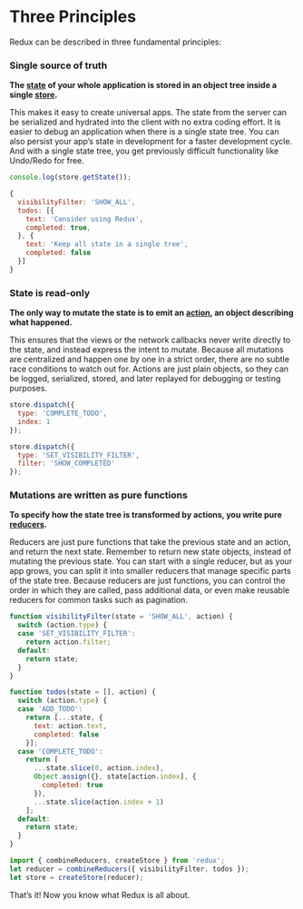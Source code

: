 # Three Principles

Redux can be described in three fundamental principles:

### Single source of truth

**The [state](../Glossary.md#state) of your whole application is stored in an object tree inside a single [store](../Glossary.md#store).**

This makes it easy to create universal apps. The state from the server can be serialized and hydrated into the client with no extra coding effort. It is easier to debug an application when there is a single state tree. You can also persist your app’s state in development for a faster development cycle. And with a single state tree, you get previously difficult functionality like Undo/Redo for free.

```js
console.log(store.getState());

{
  visibilityFilter: 'SHOW_ALL',
  todos: [{
    text: 'Consider using Redux',
    completed: true,
  }, {
    text: 'Keep all state in a single tree',
    completed: false
  }]
}
```

### State is read-only

**The only way to mutate the state is to emit an [action](../Glossary.md#action), an object describing what happened.**

This ensures that the views or the network callbacks never write directly to the state, and instead express the intent to mutate. Because all mutations are centralized and happen one by one in a strict order, there are no subtle race conditions to watch out for. Actions are just plain objects, so they can be logged, serialized, stored, and later replayed for debugging or testing purposes.

```js
store.dispatch({
  type: 'COMPLETE_TODO',
  index: 1
});

store.dispatch({
  type: 'SET_VISIBILITY_FILTER',
  filter: 'SHOW_COMPLETED'
});
```

### Mutations are written as pure functions

**To specify how the state tree is transformed by actions, you write pure [reducers](../Glossary.md#reducer).**

Reducers are just pure functions that take the previous state and an action, and return the next state. Remember to return new state objects, instead of mutating the previous state. You can start with a single reducer, but as your app grows, you can split it into smaller reducers that manage specific parts of the state tree. Because reducers are just functions, you can control the order in which they are called, pass additional data, or even make reusable reducers for common tasks such as pagination.

```js
function visibilityFilter(state = 'SHOW_ALL', action) {
  switch (action.type) {
  case 'SET_VISIBILITY_FILTER':
    return action.filter;
  default:
    return state;
  }
}

function todos(state = [], action) {
  switch (action.type) {
  case 'ADD_TODO':
    return [...state, {
      text: action.text,
      completed: false
    }];
  case 'COMPLETE_TODO':
    return [
      ...state.slice(0, action.index),
      Object.assign({}, state[action.index], {
        completed: true
      }),
      ...state.slice(action.index + 1)
    ];
  default:
    return state;
  }
}

import { combineReducers, createStore } from 'redux';
let reducer = combineReducers({ visibilityFilter, todos });
let store = createStore(reducer);
```

That’s it! Now you know what Redux is all about.
